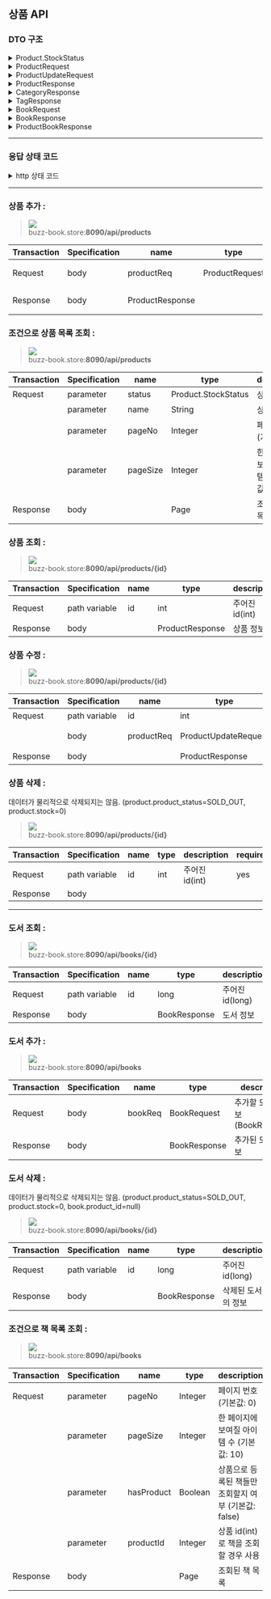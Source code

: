 ## 상품 API

### DTO 구조
<details>
<summary>
Product.StockStatus
</summary>

|name|type|description|
| --- | ---- | --- |
|SALE | String | 판매중 |
SOLD_OUT | String | 매진 (재입고 불확실) |
OUT_OF_STOCK | String | 재고 없음 |
</details>


<details>
<summary>
ProductRequest
</summary>

| name         | type       | description               | required |
| ------------ | ---------- | ------------------------- | ---- |
| stock        | int        | 재고량                    | 예   |
| productName  | String     | 상품명                    | 예   |
| description  | String     | 상품 설명                 | 아니오 |
| price        | int        | 가격                      | 예   |
| forwardDate  | String     | 날짜 (형식: YYYY-MM-DD)   | 아니오 |
| thumbnailPath| String     | 썸네일 이미지 경로        | 아니오 |
| stockStatus  | StockStatus(String)| 재고 상태                 | 예   |
| categoryId   | int        | 카테고리 ID               | 예   |
</details>

<details>
<summary>
ProductUpdateRequest
</summary>

| name          | type                  | description     | required |
| ------------- | --------------------- | -------------- | ---- |
| stock         | int                   | 재고량           | 예   |
| productName   | String                | 상품명           | 예   |
| description   | String                | 설명             | 아니오 |
| price         | int                   | 가격             | 예   |
| thumbnailPath | String                | 썸네일 이미지 경로  | 아니오 |
| stockStatus   | Product.StockStatus   | 재고 상태           | 예   |
| categoryId    | int                   | 카테고리 ID         | 예   |
</details>

<details>
<summary>
ProductResponse
</summary>

| name         | type                | description             | required |
| ------------ | ------------------- | ----------------------- | ---- |
| id           | int                 | 상품 ID                 | 예   |
| stock        | int                 | 재고량                  | 예   |
| productName  | String              | 상품명                  | 예   |
| description  | String              | 설명                    | 아니오 |
| price        | int                 | 가격                    | 예   |
| forwardDate  | LocalDate           | 날짜 (형식: YYYY-MM-DD) | 아니오 |
| score        | int                 | 점수                    | 아니오 |
| thumbnailPath| String              | 썸네일 이미지 경로      | 아니오 |
| stockStatus  | Product.StockStatus | 재고 상태               | 예   |
| category     | CategoryResponse    | 카테고리 정보           | 예   |
| tags         | List\<TagResponse\>   | 태그 리스트             | 아니오 |
</details>

<details>
<summary>
CategoryResponse
</summary>

| name            | type              | description     | 필수 |
| --------------- | ----------------- | --------------- | ---- |
| id              | int               | 카테고리 ID     | 예   |
| name            | String            | 카테고리 이름   | 예   |
| parentCategory  | CategoryResponse  | 상위 카테고리   | 아니오 |
</details>

<details>
<summary>
TagResponse
</summary>

| name            | type              | description     | 필수 |
| --------------- | ----------------- | --------------- | ---- |
| id              | int               | 태그 ID     | 예   |
| name            | String            | 태그 이름   | 예   |
</details>

<details>
<summary>
BookRequest
</summary>

| name         | type    | description                       | 필수 |
| ------------ | ------- | --------------------------------- | ---- |
| title        | String  | 제목                              | 예   |
| description  | String  | 설명                              | 아니오 |
| isbn         | String  | ISBN 값                           | 예   |
| publisher    | String  | 출판사                            | 예   |
| publishDate  | String  | 날짜 (형식: YYYY-MM-DD)           | 아니오 |
| productId    | Integer | 상품 ID                           | 예   |
</details>

<details>
<summary>
BookResponse
</summary>

| name         | type            | description        | required |
| ------------ | --------------- | ------------------ | -------- |
| id           | long            | ID                 | 예       |
| title        | String          | 제목               | 예       |
| authors      | List\<String\>    | 저자 목록          | 예       |
| description  | String          | 설명               | 아니오   |
| isbn         | String          | ISBN 값            | 예       |
| publisher    | String          | 출판사             | 예       |
| publishDate  | LocalDate       | 출판 날짜          | 예       |
| product      | ProductResponse | 상품 정보          | 아니오   |

</details>

<details>
<summary>
ProductBookResponse
</summary>

| name    | type            | description  | required |
| ------- | --------------- | ------------ | -------- |
| product | ProductResponse | 상품 정보    | 예       |
| book    | BookResponse    | 책 정보      | 아니오   |

</details>




---

### 응답 상태 코드
<details>
<summary>http 상태 코드</summary>

| 상태 코드 | 설명                 | 응답 타입          |
| --------- | ------------------------- | ------------------- |
| 200       | 요청 성공 |         ProductResponse        |
|        |  |         CategoryResponse        |
|        |  |         TagResponse        |
|        |  |         BookResponse        |
|        |  |         ProductBookResponse        |
| 400       | 잘못된 데이터 타입으로 요청  |              |
| 404       | 없는 상품 요청  | String  |  |
| 409       | 이미 존재하는 id로 등록 요청  | String |

</details>

---




### 상품 추가 :

> ![](https://img.shields.io/static/v1?label=&message=POST&color=green) <br />
> buzz-book.store:**8090/api/products**

| Transaction | Specification | name      | type           | description                        | required |
|-------------|----------------|-----------|----------------|------------------------------------|----------|
| Request     | body           | productReq| ProductRequest | 추가할 상품의 정보 | yes      |
| Response    | body           | ProductResponse |          | 추가된 상품의 정보   |          |





### 조건으로 상품 목록 조회 :

> ![](https://img.shields.io/static/v1?label=&message=GET&color=blue) <br />
> buzz-book.store:**8090/api/products**

| Transaction | Specification | name     | type                | description                    | required |
|-------------|----------------|----------|---------------------|--------------------------------|----------|
| Request     | parameter      | status   | Product.StockStatus | 상품 상태                      | no       |
|             | parameter      | name     | String              | 상품 이름                      | no       |
|             | parameter      | pageNo   | Integer             | 페이지 번호 (기본값: 0)        | no       |
|             | parameter      | pageSize | Integer             | 한 페이지에 보여질 아이템 수 (기본값: 10) | no       |
| Response    | body           |          | Page<ProductResponse> | 조회된 상품 목록              |          |



### 상품 조회 :

> ![](https://img.shields.io/static/v1?label=&message=GET&color=blue) <br />
> buzz-book.store:**8090/api/products/{id}**

| Transaction | Specification | name | type | description            | required |
|-------------|----------------|------|------|------------------------|----------|
| Request     | path variable  | id   | int  | 주어진 id(int)         | yes      |
| Response    | body           |      | ProductResponse | 상품 정보 |          |


### 상품 수정 :

> ![](https://img.shields.io/static/v1?label=&message=PUT&color=orange) <br />
> buzz-book.store:**8090/api/products/{id}**

| Transaction | Specification | name        | type                | description                    | required |
|-------------|----------------|-------------|---------------------|--------------------------------|----------|
| Request     | path variable  | id          | int                 | 주어진 id(int)                 | yes      |
|             | body           | productReq  | ProductUpdateRequest| 업데이트할 상품 정보(ProductUpdateRequest) | yes      |
| Response    | body           |             | ProductResponse     | 업데이트된 상품 정보           |          |


### 상품 삭제 :

데이터가 물리적으로 삭제되지는 않음.
(product.product_status=SOLD_OUT, product.stock=0)

> ![](https://img.shields.io/static/v1?label=&message=DELETE&color=red) <br />
> buzz-book.store:**8090/api/products/{id}**

| Transaction | Specification | name | type | description            | required |
|-------------|----------------|------|------|------------------------|----------|
| Request     | path variable  | id   | int  | 주어진 id(int)         | yes      |
| Response    | body           |      |      |                        |          |


---

### 도서 조회 :

> ![](https://img.shields.io/static/v1?label=&message=GET&color=blue) <br />
> buzz-book.store:**8090/api/books/{id}**

| Transaction | Specification | name | type | description            | required |
|-------------|----------------|------|------|------------------------|----------|
| Request     | path variable  | id   | long | 주어진 id(long)        | yes      |
| Response    | body           |      | BookResponse | 도서 정보 |          |


### 도서 추가 :

> ![](https://img.shields.io/static/v1?label=&message=POST&color=green) <br />
> buzz-book.store:**8090/api/books**

| Transaction | Specification | name      | type        | description                        | required |
|-------------|----------------|-----------|-------------|------------------------------------|----------|
| Request     | body           | bookReq   | BookRequest | 추가할 도서의 정보(BookRequest)    | yes      |
| Response    | body           |           | BookResponse| 추가된 도서의 정보                 |          |


### 도서 삭제 :

데이터가 물리적으로 삭제되지는 않음.
(product.product_status=SOLD_OUT, product.stock=0, book.product_id=null)

> ![](https://img.shields.io/static/v1?label=&message=DELETE&color=red) <br />
> buzz-book.store:**8090/api/books/{id}**

| Transaction | Specification | name | type | description            | required |
|-------------|----------------|------|------|------------------------|----------|
| Request     | path variable  | id   | long | 주어진 id(long)        | yes      |
| Response    | body           |      | BookResponse | 삭제된 도서의 정보 |          |


### 조건으로 책 목록 조회 :

> ![](https://img.shields.io/static/v1?label=&message=GET&color=blue) <br />
> buzz-book.store:**8090/api/books**

| Transaction | Specification | name       | type    | description                        | required |
|-------------|----------------|------------|---------|------------------------------------|----------|
| Request     | parameter      | pageNo     | Integer | 페이지 번호 (기본값: 0)            | no       |
|             | parameter      | pageSize   | Integer | 한 페이지에 보여질 아이템 수 (기본값: 10) | no       |
|             | parameter      | hasProduct | Boolean | 상품으로 등록된 책들만 조회할지 여부 (기본값: false) | no       |
|             | parameter      | productId  | Integer | 상품 id(int)로 책을 조회할 경우 사용 | no       |
| Response    | body           |            | Page<BookResponse> | 조회된 책 목록                   |          |

































